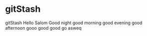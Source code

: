 # gitStash
gitStash
Hello
Salom
Good night 
good morning
good evening
good afternoon
gooo good 
good go
asweq
